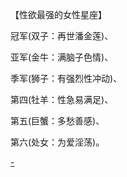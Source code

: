 
【性欲最强的女性星座】

冠军(双子：再世潘金莲)、

亚军(金牛：满脑子色情)、

季军(狮子：有强烈性冲动)、

第四(牡羊：性急易满足)、

第五(巨蟹：多愁善感)、

第六(处女：为爱淫荡)。 

[-](https://zhidao.baidu.com/question/584431053.html)
